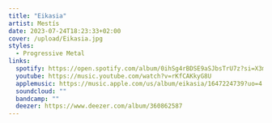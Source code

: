 ```yaml
---
title: "Eikasia"
artist: Mestís
date: 2023-07-24T18:23:33+02:00
cover: /upload/Eikasia.jpg
styles:
  - Progressive Metal
links:
  spotify: https://open.spotify.com/album/0ihSg4rBDSE9aSJbsTrU7z?si=X3mDe76DRneeX-6OsnlQEg
  youtube: https://music.youtube.com/watch?v=rKfCAKkyG8U
  applemusic: https://music.apple.com/us/album/eikasia/1647224739?uo=4
  soundcloud: ""
  bandcamp: ""
  deezer: https://www.deezer.com/album/360862587
---
```


